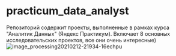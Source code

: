 # practicum_data_analyst
Репозиторий содержит проекты, выполненные в рамках курса "Аналитик Данных" (Яндекс Практикум).
Включает 8 основных исследовательских проектов, все они очень интересные)
![image_processing20210212-21934-16echpu](https://github.com/Nichylina/practicum_data_analyst/assets/127602968/d23d0e94-35ed-4f31-b4d4-8b09d5e95ea4)
